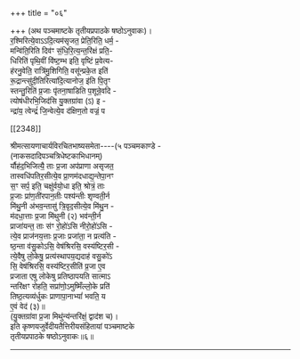 +++
title = "०६"

+++
(अथ पञ्चमाष्टके तृतीयप्रपाठके षष्ठोऽनुवाकः)।  
र॒श्मिरित्ये॒वाऽऽदि॒त्यम॑सृजत॒ प्रेति॒रिति॒ धर्म॒ -  
मन्वि॑ति॒रिति दिव॑ꣳ सं॒धि॒रि॒त्य॒न्त॒रि॑क्षं प्रति॒-  
धिरिति॑ पृथि॒वीं वि॑ष्ट॒म्भ इति॒ वृष्टिं प्र॒वेत्य-  
ह॑रनु॒वेति॒ रात्रि॑मु॒शिगिति॒ वसू॑न्प्रके॒त इति॑  
रू॒द्रान्त्सु॑दी॒तिरित्या॑दि॒त्यानोज॒ इ॑ति पि॒तृꣳ  
स्तन्तु॒रिति॑ प्र॒जाः पृ॑तना॒षाडिति प॒शून्रे॒वदि -  
त्योष॑धीरभि॒जिद॑सि यु॒क्तग्रा॑वा (ऽ) इ -  
न्द्रा॑य॒ त्वेन्द्रं॑ जि॒न्वेत्ये॒व द॑क्षिण॒तो वज्रं॒ प

[[2348]]

श्रीमत्सायणाचार्यविरचितभाष्यसमेता----(५ पञ्चमकाण्डे -  
(नाकसदादिपञ्चत्रिधेष्टकाभिधानम्)  
र्यौह॑द॒भिजित्यै॒ ताः प्र॒जा अप॑प्राणा असृजत॒  
तास्वधि॑पतिर॒सीत्ये॒व प्रा॒णम॑दधाद्य॒न्तेपा॒नꣳ  
स॒ꣳ सर्प॒ इति॒ चक्षु॑र्वयो॒धा इति॒ श्रोत्रं॒ ताः  
प्र॒जाः प्रा॑ण॒ती॑रपान॒तीः पश्य॑न्तीः शृण्वती॒र्न  
मि॑थु॒नी अ॑भव॒न्तासु॑ त्रि॒वृद॒सीत्ये॒व मि॑थु॒न -  
म॑दधा॒त्ताः प्र॒जा मि॑थुनी (२) भव॑न्ती॒र्न  
प्राजा॑यन्त॒ ताः स॑ꣳ रो॒हो॑ऽसि नीरो॒हो॑ऽसि -  
त्ये॒व प्राज॑नय॒त्ताः प्र॒जाः प्रजा॑ता॒ न प्रत्य॑ति -  
ष्ठ॒न्ता व॑सु॒कोऽसि॒ वेष॑श्रिरसि॒ वस्य॑ष्टिर॒सी -  
त्ये॒वैषु लो॒केषु॒ प्रत्य॑स्थापय॒द्यदाह॑ वसु॒को॑ऽ  
सि॒ वेष॑श्रिरसि॒ वस्य॑ष्टिर॒सीति॑ प्र॒जा ए॒व  
प्रजाता एषु लोकेषु प्रतिष्ठापयति सात्माऽ  
न्तरि॑क्षꣳ रोहति॒ सप्रा॑णो॒ऽमुष्मिँल्लो॒के प्रति॑  
तिष्ठ॒त्यव्य॑र्धुकः प्राणापा॒नाभ्यां॑ भवति॒ य  
ए॒वं वेद॑ (३)॥  
(यु॒क्तग्रा॑वा प्र॒जा मिथु॑न्य॑न्तरि॑क्षं॒ द्वाद॑श च)।  
इति कृष्णयजुर्वेदीयतैत्तिरीयसंहितायां पञ्चमाष्टके  
तृतीयप्रपाठके षष्ठोऽनुवाकः॥६॥
___________

